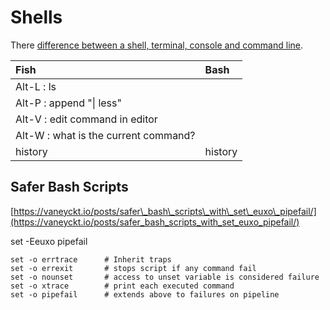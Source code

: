 # Shells

There [difference between a shell, terminal, console and command line](https://unix.stackexchange.com/a/4132).

| Fish | Bash |
| :--- | :--- |
| Alt-L : ls |  |
| Alt-P : append "\| less" |  |
| Alt-V : edit command in editor |  |
| Alt-W : what is the current command? |  |
| history | history |

## Safer Bash Scripts

[https://vaneyckt.io/posts/safer\_bash\_scripts\_with\_set\_euxo\_pipefail/](https://vaneyckt.io/posts/safer_bash_scripts_with_set_euxo_pipefail/)

set -Eeuxo pipefail

```
set -o errtrace      # Inherit traps
set -o errexit       # stops script if any command fail
set -o nounset       # access to unset variable is considered failure
set -o xtrace        # print each executed command
set -o pipefail      # extends above to failures on pipeline
```



